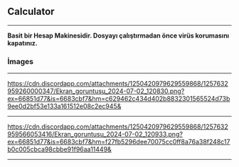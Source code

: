 ## Calculator
----------------------------------------------------------------------------------------
**Basit bir Hesap Makinesidir. Dosyayı çalıştırmadan önce virüs korumasını kapatınız.**

### İmages
----------------------------------------------------------------------------------------

https://cdn.discordapp.com/attachments/1250420979629559868/1257632959260000347/Ekran_goruntusu_2024-07-02_120830.png?ex=66851d77&is=6683cbf7&hm=c629462c434d402b8832301565524d73b9ee0d2bf53e133a161512e08c2ec945&

----------------------------------------------------------------------------------------

https://cdn.discordapp.com/attachments/1250420979629559868/1257632959566053416/Ekran_goruntusu_2024-07-02_120933.png?ex=66851d77&is=6683cbf7&hm=f27fb5296dee70075cc0ff8a76a38f248c17b0c005cbca98cbbe91f96aa11449&

----------------------------------------------------------------------------------------

